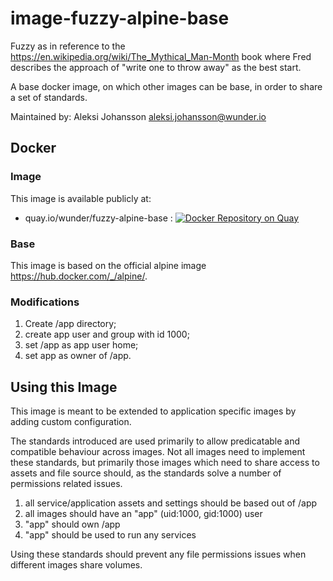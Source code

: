 # image-fuzzy-alpine-base

Fuzzy as in reference to the https://en.wikipedia.org/wiki/The_Mythical_Man-Month book where Fred describes the approach of "write one to throw away" as the best start.

A base docker image, on which other images can be base, in order to share a set of standards.

Maintained by: Aleksi Johansson <aleksi.johansson@wunder.io>

## Docker

### Image

This image is available publicly at:

- quay.io/wunder/fuzzy-alpine-base : [![Docker Repository on Quay](https://quay.io/repository/wunder/fuzzy-alpine-base/status "Docker Repository on Quay")](https://quay.io/repository/wunder/fuzzy-alpine-base)

### Base

This image is based on the official alpine image https://hub.docker.com/_/alpine/.

### Modifications

1. Create /app directory;
2. create app user and group with id 1000;
3. set /app as app user home;
4. set app as owner of /app.

## Using this Image

This image is meant to be extended to application specific images by adding custom configuration.

The standards introduced are used primarily to allow predicatable and compatible behaviour across images.  Not all images need to implement these standards, but primarily those images which need to share access to assets and file source should, as the standards solve a number of permissions related issues.

1. all service/application assets and settings should be based out of /app
2. all images should have an "app" (uid:1000, gid:1000) user
3. "app" should own /app
4. "app" should be used to run any services

Using these standards should prevent any file permissions issues when different images share volumes.

